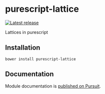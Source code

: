 # purescript-lattice

[![Latest release](http://img.shields.io/github/release/Risto-Stevcev/purescript-lattice.svg)](https://github.com/Risto-Stevcev/purescript-lattice/releases)

Lattices in purescript

## Installation

```
bower install purescript-lattice
```

## Documentation

Module documentation is [published on Pursuit](http://pursuit.purescript.org/packages/purescript-lattice).
